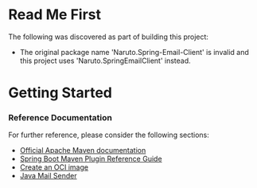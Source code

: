 # Read Me First
The following was discovered as part of building this project:

* The original package name 'Naruto.Spring-Email-Client' is invalid and this project uses 'Naruto.SpringEmailClient' instead.

# Getting Started

### Reference Documentation
For further reference, please consider the following sections:

* [Official Apache Maven documentation](https://maven.apache.org/guides/index.html)
* [Spring Boot Maven Plugin Reference Guide](https://docs.spring.io/spring-boot/docs/3.0.6/maven-plugin/reference/html/)
* [Create an OCI image](https://docs.spring.io/spring-boot/docs/3.0.6/maven-plugin/reference/html/#build-image)
* [Java Mail Sender](https://docs.spring.io/spring-boot/docs/3.0.6/reference/htmlsingle/#io.email)

